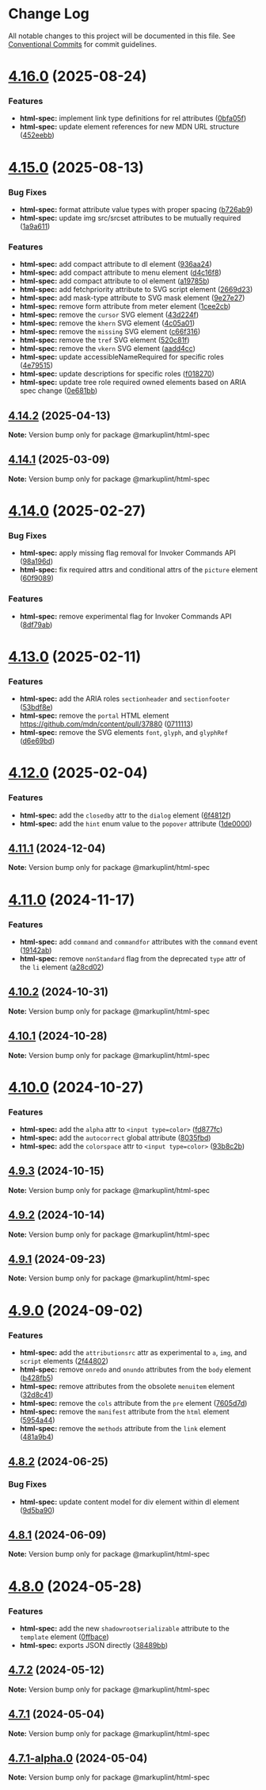 # Change Log

All notable changes to this project will be documented in this file.
See [Conventional Commits](https://conventionalcommits.org) for commit guidelines.

# [4.16.0](https://github.com/markuplint/markuplint/compare/@markuplint/html-spec@4.15.0...@markuplint/html-spec@4.16.0) (2025-08-24)


### Features

* **html-spec:** implement link type definitions for rel attributes ([0bfa05f](https://github.com/markuplint/markuplint/commit/0bfa05fa39fbcff99e237eb628e89ea2090abd92))
* **html-spec:** update element references for new MDN URL structure ([452eebb](https://github.com/markuplint/markuplint/commit/452eebb9a4e7d75aca9ff15ee023935206ae237e))





# [4.15.0](https://github.com/markuplint/markuplint/compare/@markuplint/html-spec@4.14.2...@markuplint/html-spec@4.15.0) (2025-08-13)

### Bug Fixes

- **html-spec:** format attribute value types with proper spacing ([b726ab9](https://github.com/markuplint/markuplint/commit/b726ab97faeee186e0f05f6690de338d7182a060))
- **html-spec:** update img src/srcset attributes to be mutually required ([1a9a611](https://github.com/markuplint/markuplint/commit/1a9a61102468407ef254e970c2903a69d9ec6465))

### Features

- **html-spec:** add compact attribute to dl element ([936aa24](https://github.com/markuplint/markuplint/commit/936aa24ebc4f1e6122a167466ccd4c63025e8ca2))
- **html-spec:** add compact attribute to menu element ([d4c16f8](https://github.com/markuplint/markuplint/commit/d4c16f89fe1f3a8acb08e3e83cb23e260c017ec6))
- **html-spec:** add compact attribute to ol element ([a19785b](https://github.com/markuplint/markuplint/commit/a19785b2af45b6ceb65a66b8ef1162b385b15684))
- **html-spec:** add fetchpriority attribute to SVG script element ([2669d23](https://github.com/markuplint/markuplint/commit/2669d238e0496c5c57b2ca9182685db420312103))
- **html-spec:** add mask-type attribute to SVG mask element ([9e27e27](https://github.com/markuplint/markuplint/commit/9e27e27eae2166e99cb124725a299c317a1736d9))
- **html-spec:** remove form attribute from meter element ([1cee2cb](https://github.com/markuplint/markuplint/commit/1cee2cb54f18e38c8ec652ddfd5f382e757eb1b4))
- **html-spec:** remove the `cursor` SVG element ([43d224f](https://github.com/markuplint/markuplint/commit/43d224f598a0735da95f5754bb1c5577eb091b2a))
- **html-spec:** remove the `khern` SVG element ([4c05a01](https://github.com/markuplint/markuplint/commit/4c05a010f33100d912d851731eb689b938b0be99))
- **html-spec:** remove the `missing` SVG element ([c66f316](https://github.com/markuplint/markuplint/commit/c66f316210e0fc185be8c1fe3d33798ed0492b4d))
- **html-spec:** remove the `tref` SVG element ([520c81f](https://github.com/markuplint/markuplint/commit/520c81f4e391486feea574e99e163faf3b129601))
- **html-spec:** remove the `vkern` SVG element ([aadd4cc](https://github.com/markuplint/markuplint/commit/aadd4cc91bb6622c64bcb1b1d5beff9759bdbbb6))
- **html-spec:** update accessibleNameRequired for specific roles ([4e79515](https://github.com/markuplint/markuplint/commit/4e79515a86bd488cb2a8156ad11fcb9a9967453e))
- **html-spec:** update descriptions for specific roles ([f018270](https://github.com/markuplint/markuplint/commit/f018270b0d3a301899a7a66c22d4c7ed9c1199fe))
- **html-spec:** update tree role required owned elements based on ARIA spec change ([0e681bb](https://github.com/markuplint/markuplint/commit/0e681bb686869c01e33a67dd65445ff4dc0c1b1c))

## [4.14.2](https://github.com/markuplint/markuplint/compare/@markuplint/html-spec@4.14.1...@markuplint/html-spec@4.14.2) (2025-04-13)

**Note:** Version bump only for package @markuplint/html-spec

## [4.14.1](https://github.com/markuplint/markuplint/compare/@markuplint/html-spec@4.14.0...@markuplint/html-spec@4.14.1) (2025-03-09)

**Note:** Version bump only for package @markuplint/html-spec

# [4.14.0](https://github.com/markuplint/markuplint/compare/@markuplint/html-spec@4.13.0...@markuplint/html-spec@4.14.0) (2025-02-27)

### Bug Fixes

- **html-spec:** apply missing flag removal for Invoker Commands API ([98a196d](https://github.com/markuplint/markuplint/commit/98a196d99b6b9e84f46716c760523040b657e98b))
- **html-spec:** fix required attrs and conditional attrs of the `picture` element ([60f9089](https://github.com/markuplint/markuplint/commit/60f908979238d98950a7141cf74b6925f829283e))

### Features

- **html-spec:** remove experimental flag for Invoker Commands API ([8df79ab](https://github.com/markuplint/markuplint/commit/8df79ab42d2c0a6eb6708ac8a50786aad6f630b6))

# [4.13.0](https://github.com/markuplint/markuplint/compare/@markuplint/html-spec@4.12.0...@markuplint/html-spec@4.13.0) (2025-02-11)

### Features

- **html-spec:** add the ARIA roles `sectionheader` and `sectionfooter` ([53bdf8e](https://github.com/markuplint/markuplint/commit/53bdf8e77642b352af5d05a476c9a32e7d2fcce0))
- **html-spec:** remove the `portal` HTML element https://github.com/mdn/content/pull/37880 ([0711113](https://github.com/markuplint/markuplint/commit/0711113d5ec5dc0a66374c364ed071c53a212150))
- **html-spec:** remove the SVG elements `font`, `glyph`, and `glyphRef` ([d6e69bd](https://github.com/markuplint/markuplint/commit/d6e69bd9755d195a008b0ccd34d3c28f59b17f69))

# [4.12.0](https://github.com/markuplint/markuplint/compare/@markuplint/html-spec@4.11.1...@markuplint/html-spec@4.12.0) (2025-02-04)

### Features

- **html-spec:** add the `closedby` attr to the `dialog` element ([6f4812f](https://github.com/markuplint/markuplint/commit/6f4812f50829d21d6c1ffdcebdd2595b74180728))
- **html-spec:** add the `hint` enum value to the `popover` attribute ([1de0000](https://github.com/markuplint/markuplint/commit/1de00003160c9271ab9805bb4c6d0253b3d1f515))

## [4.11.1](https://github.com/markuplint/markuplint/compare/@markuplint/html-spec@4.11.0...@markuplint/html-spec@4.11.1) (2024-12-04)

**Note:** Version bump only for package @markuplint/html-spec

# [4.11.0](https://github.com/markuplint/markuplint/compare/@markuplint/html-spec@4.10.2...@markuplint/html-spec@4.11.0) (2024-11-17)

### Features

- **html-spec:** add `command` and `commandfor` attributes with the `command` event ([19142ab](https://github.com/markuplint/markuplint/commit/19142abe2dbefdf9b333ea43001f7492793cf93e))
- **html-spec:** remove `nonStandard` flag from the deprecated `type` attr of the `li` element ([a28cd02](https://github.com/markuplint/markuplint/commit/a28cd02fc870f155eaad6240a310aeb410b55e30))

## [4.10.2](https://github.com/markuplint/markuplint/compare/@markuplint/html-spec@4.10.1...@markuplint/html-spec@4.10.2) (2024-10-31)

**Note:** Version bump only for package @markuplint/html-spec

## [4.10.1](https://github.com/markuplint/markuplint/compare/@markuplint/html-spec@4.10.0...@markuplint/html-spec@4.10.1) (2024-10-28)

**Note:** Version bump only for package @markuplint/html-spec

# [4.10.0](https://github.com/markuplint/markuplint/compare/@markuplint/html-spec@4.9.3...@markuplint/html-spec@4.10.0) (2024-10-27)

### Features

- **html-spec:** add the `alpha` attr to `<input type=color>` ([fd877fc](https://github.com/markuplint/markuplint/commit/fd877fc5213212e266068488bdf6d18d6d356574))
- **html-spec:** add the `autocorrect` global attribute ([8035fbd](https://github.com/markuplint/markuplint/commit/8035fbd183c3eb1ab722eb7093a8e5916cf4ba25))
- **html-spec:** add the `colorspace` attr to `<input type=color>` ([93b8c2b](https://github.com/markuplint/markuplint/commit/93b8c2b53d59f27bb608e31e49ae3c4b315579ae))

## [4.9.3](https://github.com/markuplint/markuplint/compare/@markuplint/html-spec@4.9.2...@markuplint/html-spec@4.9.3) (2024-10-15)

**Note:** Version bump only for package @markuplint/html-spec

## [4.9.2](https://github.com/markuplint/markuplint/compare/@markuplint/html-spec@4.9.1...@markuplint/html-spec@4.9.2) (2024-10-14)

**Note:** Version bump only for package @markuplint/html-spec

## [4.9.1](https://github.com/markuplint/markuplint/compare/@markuplint/html-spec@4.9.0...@markuplint/html-spec@4.9.1) (2024-09-23)

**Note:** Version bump only for package @markuplint/html-spec

# [4.9.0](https://github.com/markuplint/markuplint/compare/@markuplint/html-spec@4.8.2...@markuplint/html-spec@4.9.0) (2024-09-02)

### Features

- **html-spec:** add the `attributionsrc` attr as experimental to `a`, `img`, and `script` elements ([2f44802](https://github.com/markuplint/markuplint/commit/2f44802264e3b51fa8f264536637bf419c86ca05))
- **html-spec:** remove `onredo` and `onundo` attributes from the `body` element ([b428fb5](https://github.com/markuplint/markuplint/commit/b428fb5fcd3e0e28d9ed85eb93cf6aad7f081942))
- **html-spec:** remove attributes from the obsolete `menuitem` element ([32d8c41](https://github.com/markuplint/markuplint/commit/32d8c415b03fbe68d5513d16fcaebf7318d289bf))
- **html-spec:** remove the `cols` attribute from the `pre` element ([7605d7d](https://github.com/markuplint/markuplint/commit/7605d7db3c9dd40e190b37580d6fb53c75cff692))
- **html-spec:** remove the `manifest` attribute from the `html` element ([5954a44](https://github.com/markuplint/markuplint/commit/5954a4490018d178ae71324badfcf1a352d9b07f))
- **html-spec:** remove the `methods` attribute from the `link` element ([481a9b4](https://github.com/markuplint/markuplint/commit/481a9b49bef3f5b5546f569c24dd956b5a3dcd54))

## [4.8.2](https://github.com/markuplint/markuplint/compare/@markuplint/html-spec@4.8.1...@markuplint/html-spec@4.8.2) (2024-06-25)

### Bug Fixes

- **html-spec:** update content model for div element within dl element ([9d5ba90](https://github.com/markuplint/markuplint/commit/9d5ba90f0704748513bd257aab74584ff3cdaef3))

## [4.8.1](https://github.com/markuplint/markuplint/compare/@markuplint/html-spec@4.8.0...@markuplint/html-spec@4.8.1) (2024-06-09)

**Note:** Version bump only for package @markuplint/html-spec

# [4.8.0](https://github.com/markuplint/markuplint/compare/@markuplint/html-spec@4.7.2...@markuplint/html-spec@4.8.0) (2024-05-28)

### Features

- **html-spec:** add the new `shadowrootserializable` attribute to the `template` element ([0ffbace](https://github.com/markuplint/markuplint/commit/0ffbace70332dfc7394bdb79c58abf1695c7fe5b))
- **html-spec:** exports JSON directly ([38489bb](https://github.com/markuplint/markuplint/commit/38489bbac006ecdfd5af6a4a55db5fb46c281202))

## [4.7.2](https://github.com/markuplint/markuplint/compare/@markuplint/html-spec@4.7.1...@markuplint/html-spec@4.7.2) (2024-05-12)

**Note:** Version bump only for package @markuplint/html-spec

## [4.7.1](https://github.com/markuplint/markuplint/compare/@markuplint/html-spec@4.7.1-alpha.0...@markuplint/html-spec@4.7.1) (2024-05-04)

**Note:** Version bump only for package @markuplint/html-spec

## [4.7.1-alpha.0](https://github.com/markuplint/markuplint/compare/@markuplint/html-spec@4.7.0...@markuplint/html-spec@4.7.1-alpha.0) (2024-05-04)

**Note:** Version bump only for package @markuplint/html-spec
